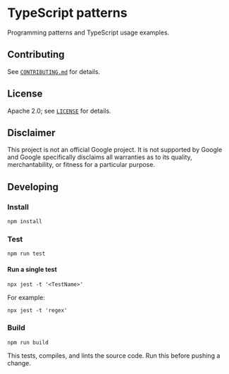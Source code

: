 # TypeScript patterns

Programming patterns and TypeScript usage examples.

## Contributing

See [`CONTRIBUTING.md`](CONTRIBUTING.md) for details.

## License

Apache 2.0; see [`LICENSE`](LICENSE) for details.

## Disclaimer

This project is not an official Google project. It is not supported by
Google and Google specifically disclaims all warranties as to its quality,
merchantability, or fitness for a particular purpose.

## Developing

### Install

    npm install

### Test

    npm run test

#### Run a single test

    npx jest -t '<TestName>'

For example:

    npx jest -t 'regex'

### Build

    npm run build

This tests, compiles, and lints the source code. Run this before pushing a
change.
